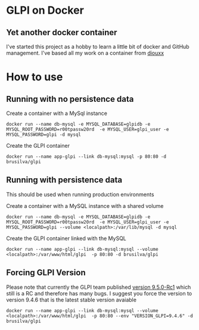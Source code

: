 # GLPI on Docker
## Yet another docker container
I've started this project as a hobby to learn a little bit of docker and GitHub management. I've based all my work on a container from [diouxx](https://hub.docker.com/u/diouxx) 

# How to use
## Running with no persistence data

Create a container with a MySql instance

```
docker run --name db-mysql -e MYSQL_DATABASE=glpidb -e MYSQL_ROOT_PASSWORD=r00tpassw20rd  -e MYSQL_USER=glpi_user -e MYSQL_PASSWORD=glpi -d mysql
```

Create the GLPI container

```
docker run --name app-glpi --link db-mysql:mysql -p 80:80 -d brusilva/glpi
```

## Running with persistence data
This should be used when running production environments

Create a container with a MySQL instance with a shared volume
```
docker run --name db-mysql -e MYSQL_DATABASE=glpidb -e MYSQL_ROOT_PASSWORD=r00tpassw20rd  -e MYSQL_USER=glpi_user -e MYSQL_PASSWORD=glpi --volume <localpath>:/var/lib/mysql -d mysql
```

Create the GLPI container linked with the MySQL

```
docker run --name app-glpi --link db-mysql:mysql --volume <localpath>:/var/www/html/glpi  -p 80:80 -d brusilva/glpi
```


## Forcing GLPI Version
Please note that currently the GLPI team published [version 9.5.0-Rc1](https://forum.glpi-project.org/viewtopic.php?id=278487) which still is a RC and therefore has many bugs. I suggest you force the version to version 9.4.6 that is the latest stable version avaiable

```
docker run --name app-glpi --link db-mysql:mysql --volume <localpath>:/var/www/html/glpi  -p 80:80 --env "VERSION_GLPI=9.4.6" -d brusilva/glpi
```
